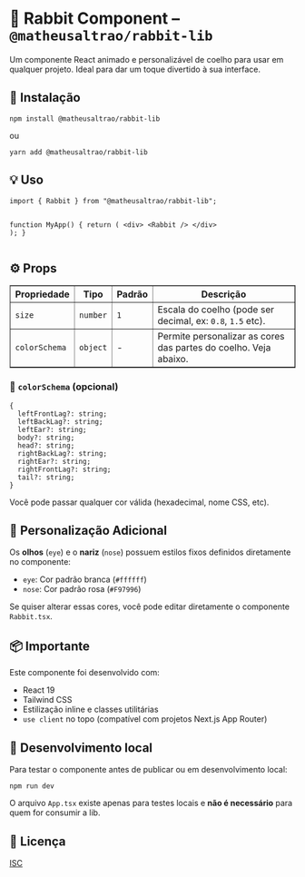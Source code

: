 <h1>🐰 Rabbit Component – <code>@matheusaltrao/rabbit-lib</code></h1>

<p>Um componente React animado e personalizável de coelho para usar em qualquer projeto. Ideal para dar um toque divertido à sua interface.</p>

<h2>🚀 Instalação</h2>
<pre><code>npm install @matheusaltrao/rabbit-lib
</code></pre>
<p>ou</p>
<pre><code>yarn add @matheusaltrao/rabbit-lib
</code></pre>

<h2>💡 Uso</h2>
<pre><code>import { Rabbit } from "@matheusaltrao/rabbit-lib";

function MyApp() {
return (
&lt;div&gt;
&lt;Rabbit /&gt;
&lt;/div&gt;
);
}
</code></pre>

<h2>⚙️ Props</h2>
<table border="1" cellspacing="0" cellpadding="6">
  <thead>
    <tr>
      <th>Propriedade</th>
      <th>Tipo</th>
      <th>Padrão</th>
      <th>Descrição</th>
    </tr>
  </thead>
  <tbody>
    <tr>
      <td><code>size</code></td>
      <td><code>number</code></td>
      <td><code>1</code></td>
      <td>Escala do coelho (pode ser decimal, ex: <code>0.8</code>, <code>1.5</code> etc).</td>
    </tr>
    <tr>
      <td><code>colorSchema</code></td>
      <td><code>object</code></td>
      <td>-</td>
      <td>Permite personalizar as cores das partes do coelho. Veja abaixo.</td>
    </tr>
  </tbody>
</table>

<h3>🎨 <code>colorSchema</code> (opcional)</h3>
<pre><code>{
  leftFrontLag?: string;
  leftBackLag?: string;
  leftEar?: string;
  body?: string;
  head?: string;
  rightBackLag?: string;
  rightEar?: string;
  rightFrontLag?: string;
  tail?: string;
}
</code></pre>
<p>Você pode passar qualquer cor válida (hexadecimal, nome CSS, etc).</p>

<h2>🎯 Personalização Adicional</h2>
<p>Os <strong>olhos</strong> (<code>eye</code>) e o <strong>nariz</strong> (<code>nose</code>) possuem estilos fixos definidos diretamente no componente:</p>
<ul>
  <li><code>eye</code>: Cor padrão branca (<code>#ffffff</code>)</li>
  <li><code>nose</code>: Cor padrão rosa (<code>#F97996</code>)</li>
</ul>
<p>Se quiser alterar essas cores, você pode editar diretamente o componente <code>Rabbit.tsx</code>.</p>

<h2>📦 Importante</h2>
<p>Este componente foi desenvolvido com:</p>
<ul>
  <li>React 19</li>
  <li>Tailwind CSS</li>
  <li>Estilização inline e classes utilitárias</li>
  <li><code>use client</code> no topo (compatível com projetos Next.js App Router)</li>
</ul>

<h2>🧪 Desenvolvimento local</h2>
<p>Para testar o componente antes de publicar ou em desenvolvimento local:</p>
<pre><code>npm run dev</code></pre>
<p>O arquivo <code>App.tsx</code> existe apenas para testes locais e <strong>não é necessário</strong> para quem for consumir a lib.</p>

<h2>📝 Licença</h2>
<p><a href="./LICENSE">ISC</a></p>
